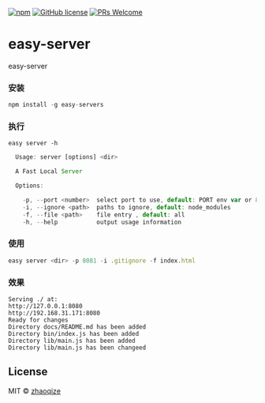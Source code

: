[![npm](https://img.shields.io/npm/v/easy-servers.svg?style=flat)](https://github.com/zhaoqize/easy-server)
[![GitHub license](https://img.shields.io/github/license/zhaoqize/easy-server.svg)](https://github.com/zhaoqize/easy-rollback/blob/master/LICENSE)
[![PRs Welcome](https://img.shields.io/badge/PRs-welcome-brightgreen.svg)]()
# easy-server
easy-server

### 安装
```js
npm install -g easy-servers
```

### 执行 
`easy server -h`
```js
  Usage: server [options] <dir>

  A Fast Local Server

  Options:

    -p, --port <number>  select port to use, default: PORT env var or 8080
    -i, --ignore <path>  paths to ignore, default: node_modules
    -f, --file <path>    file entry , default: all
    -h, --help           output usage information
```

### 使用
```js
easy server <dir> -p 8081 -i .gitignore -f index.html
```

### 效果
```shell
Serving ./ at:
http://127.0.0.1:8080
http://192.168.31.171:8080
Ready for changes
Directory docs/README.md has been added
Directory bin/index.js has been added
Directory lib/main.js has been added
Directory lib/main.js has been changeed
```

## License

MIT © [zhaoqize]()
